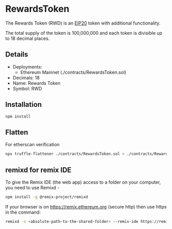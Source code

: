 # RewardsToken

The Rewards Token (RWD) is an [EIP20](https://github.com/ethereum/EIPs/blob/master/EIPS/eip-20-token-standard.md) token with additional functionality.

The total supply of the token is 100,000,000 and each token is divisible up to 18 decimal places.

## Details

- Deployments:
  - Ethereum Mainnet (./contracts/RewardsToken.sol)
- Decimals: 18
- Name: Rewards Token
- Symbol: RWD

## Installation

```bash
npm install
```

## Flatten

For etherscan verification

```bash
npx truffle-flattener ./contracts/RewardsToken.sol > ./contracts/RewardsTokenFlattened.sol
```

## remixd for remix IDE

To give the Remix IDE (the web app) access to a folder on your computer, you need to use Remixd -

```bash
npm install -g @remix-project/remixd
```

If your browser is on https://remix.ethereum.org (secure http) then use https in the command:

```bash
remixd -s <absolute-path-to-the-shared-folder> --remix-ide https://remix.ethereum.org
```